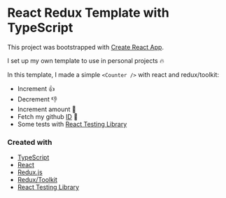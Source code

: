 
# React Redux Template with TypeScript

This project was bootstrapped with [Create React App](https://github.com/facebook/create-react-app).

I set up my own template to use in personal projects :fire:

In this template, I made a simple `<Counter />` with react and redux/toolkit:
* Increment :+1:
* Decrement :-1:
* Increment amount :100:
* Fetch my github [ID](https://api.github.com/users/alexalannunes) :boy:
* Some tests with [React Testing Library](https://testing-library.com/docs/react-testing-library/intro/)

### Created with
* [TypeScript](https://www.typescriptlang.org/)
* [React](https://reactjs.org/)
* [Redux.js](https://redux.js.org/)
* [Redux/Toolkit](https://redux-toolkit.js.org/)
* [React Testing Library](https://testing-library.com/docs/react-testing-library/intro/)